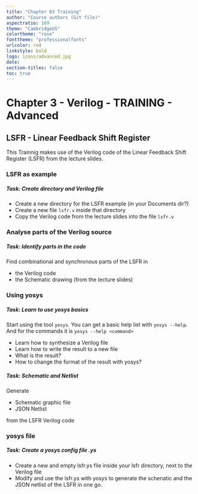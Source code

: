 ```yaml
---
title: "Chapter 03 Training"
author: "Course authors (Git file)"
aspectratio: 169
theme: "CambridgeUS"
colortheme: "rose"
fonttheme: "professionalfonts"
urlcolor: red
linkstyle: bold
logo: icons/advanced.jpg
date:
section-titles: false
toc: true
---
```


# Chapter 3 - Verilog - TRAINING - Advanced

## LSFR - Linear Feedback Shift Register

This Trainnig makes use of the Verilog code of the Linear Feedback Shift Register (LSFR) from the lecture slides.

### LSFR as example

##### Task: Create directory and Verilog file

- Create a new directory for the LSFR example (in your Documents dir?)
- Create a new file ```lsfr.v``` inside that directory
- Copy the Verilog code from the lecture slides into the file ```lsfr.v```

### Analyse parts of the Verilog source

##### Task: Identify parts in the code

Find combinational and synchronous parts of the LSFR in

- the Verilog code 
- the Schematic drawing (from the lecture slides)

### Using yosys

##### Task: Learn to use yosys basics

Start using the tool ```yosys```. You can get a basic help list with ```yosys --help```. And for the commands it is ```yosys --help <command>```

- Learn how to synthesize a Verilog file
- Learn how to write the result to a new file
- What is the result?
- How to change the format of the result with yosys?

##### Task: Schematic and Netlist

Generate

- Schematic graphic file
- JSON Netlist

from the LSFR Verilog code

### yosys file

##### Task: Create a yosys config file .ys

- Create a new and empty lsfr.ys file inside your lsfr directory, next to the Verilog file
- Modify and use the lsfr.ys with yosys to generate the schenatic and the JSON netlist of the LSFR in one go.



